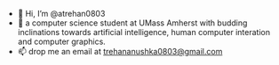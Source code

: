 - 👋 Hi, I’m @atrehan0803
- 👀 a computer science student at UMass Amherst with budding inclinations towards artificial intelligence, human computer interation and computer graphics.
- 📫 drop me an email at trehananushka0803@gmail.com

<!---
atrehan0803/atrehan0803 is a ✨ special ✨ repository because its `README.md` (this file) appears on your GitHub profile.
You can click the Preview link to take a look at your changes.
--->
